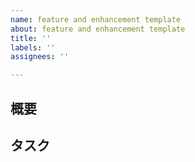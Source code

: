```yaml
---
name: feature and enhancement template
about: feature and enhancement template
title: ''
labels: ''
assignees: ''

---
```


## 概要

## タスク
